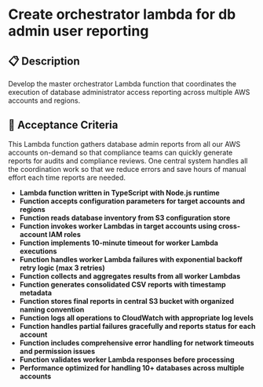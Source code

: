 # Create orchestrator lambda for db admin user reporting

## 📋 Description

Develop the master orchestrator Lambda function that coordinates the execution of database administrator access reporting across multiple AWS accounts and regions.

## 🎯 Acceptance Criteria

This Lambda function gathers database admin reports from all our AWS accounts on-demand so that compliance teams can quickly generate reports for audits and compliance reviews. One central system handles all the coordination work so that we reduce errors and save hours of manual effort each time reports are needed.

- **Lambda function written in TypeScript with Node.js runtime**
- **Function accepts configuration parameters for target accounts and regions**
- **Function reads database inventory from S3 configuration store**
- **Function invokes worker Lambdas in target accounts using cross-account IAM roles**
- **Function implements 10-minute timeout for worker Lambda executions**
- **Function handles worker Lambda failures with exponential backoff retry logic (max 3 retries)**
- **Function collects and aggregates results from all worker Lambdas**
- **Function generates consolidated CSV reports with timestamp metadata**
- **Function stores final reports in central S3 bucket with organized naming convention**
- **Function logs all operations to CloudWatch with appropriate log levels**
- **Function handles partial failures gracefully and reports status for each account**
- **Function includes comprehensive error handling for network timeouts and permission issues**
- **Function validates worker Lambda responses before processing**
- **Performance optimized for handling 10+ databases across multiple accounts**